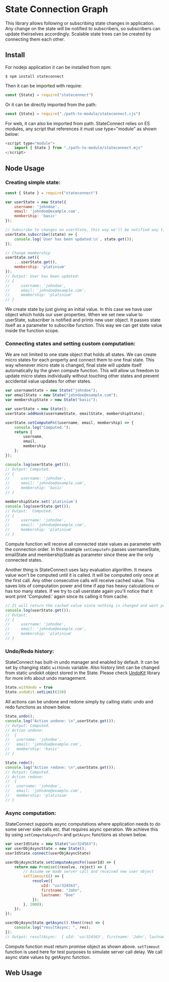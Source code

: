 # State Connection Graph

This library allows following or subscribing state changes in application.
Any change on the state will be notified to subscribers, so subscribers can update theirselves accordingly.
Scalable state trees can be created by connecting them each other.

## Install 
For nodejs application it can be installed from npm:
```shell
$ npm install stateconnect
```

Then it can be imported with require:
```javascript
const {State} = require("stateconnect")
```

Or it can be directly imported from the path:
```javascript
const {State} = require("./path-to-module/stateconnect.cjs")
```


For web, it can also be imported from path. StateConnect relies on ES modules, any script that references it must use type="module" as shown below:
```javascript
<script type="module">
    import { State } from "./path-to-module/stateconnect.mjs"
</script>
```

## Node Usage

### Creating simple state:

```javascript
const { State } = require("stateconnect")

var userState = new State({
    username: 'johndoe',
    email: 'johndoe@example.com',
    membership: 'basic'
});

// Subscribe to changes on userState, this way we'll be notified any time nameState is changed.
userState.subscribe((state) => {
    console.log(`User has been updated:\n`, state.get());
});

// Change membership
userState.set({
    ...userState.get(), 
    membership: 'platinium'
});
// Output: User has been updated: 
// {
//     username: 'johndoe',
//     email: 'johndoe@example.com',
//     membership: 'platinium'
// }
```

We create state by just giving an initial value. In this case we have user object which holds our user properties. When we set new value to userState, subscriber is notified and prints new user object. It passes state itself as a parameter to subscribe function. This way we can get state value inside the function scope.

### Connecting states and setting custom computation:
We are not limited to one state object that holds all states. We can create micro states for each property and connect them to one final state. This way whenever micro state is changed, final state will update itself automatically by the given compute function. This will allow us freedom to update micro states individually without touching other states and prevent accidental value updates for other states.

```javascript
var usernameState = new State("johndoe");
var emailState = new State("johndoe@example.com");
var membershipState = new State("basic");

var userState = new State();
userState.addHook(usernameState, emailState, membershipState);

userState.setComputeFn((username, email, membership) => {
    console.log("Computed.");
    return {
        username,
        email,
        membership
    };
});

console.log(userState.get());
// Output: Computed.
// {
//     username: 'johndoe',
//     email: 'johndoe@example.com',
//     membership: 'basic'
// }

membershipState.set('platinium')
console.log(userState.get());
// Output:  Computed.
// {
//     username: 'johndoe',
//     email: 'johndoe@example.com',
//     membership: 'platinium'
// }
```

Compute function will receive all connected state values as parameter with the connection order. In this example `setComputeFn` passes usernameState, emailState and membershipState as parameter since these are the only connected states.

Another thing is StateConnect uses lazy evaluation algorithm. It means value won't be computed until it is called. It will be computed only once at the first call. Any other consecutive calls will receive cached value. This saves lots of computation power and time if app has heavy calculations or has too many states. If we try to call userstate again you'll notice that it wont print 'Computed.' again since its calling it from cache.

```javascript
// It will return the cached value since nothing is changed and wont print 'Computed.'.
console.log(userState.get());
// Output:
// {
//     username: 'johndoe',
//     email: 'johndoe@example.com',
//     membership: 'platinium'
// }
```
### Undo/Redo history:
StateConnect has built-in undo manager and enabled by default. It can be set by changing static `withUndo` variable. Also history limit can be changed from static undokit object stored in the State. Please check [UndoKit](https://github.com/firatkiral/UndoKit) library for more info about undo management.
```javascript
State.withUndo = true
State.undoKit.setLimit(150)
```

All actions can be undone and redone simply by calling static undo and redo functions as shown below.
```javascript
State.undo();
console.log("Action undone: \n",userState.get());
// Output: Computed.
// Action undone:
//  {
//   username: 'johndoe',
//   email: 'johndoe@example.com',
//   membership: 'basic'
// }

State.redo();
console.log("Action redone: \n",userState.get());
// Output: Computed.
// Action redone:
//  {
//   username: 'johndoe',
//   email: 'johndoe@example.com',
//   membership: 'platinium'
// }
```

 ### Async computation:
StateConnect supports async computations where application needs to do some server side calls etc. that requires async operation. We achieve this by using `setComputeAsyncFn` and `getAsync` functions as shown below.

```javascript
var userIdState = new State("usr324563");
var userObjAsyncState = new State();
userIdState.connect(userObjAsyncState)

userObjAsyncState.setComputeAsyncFn((userId) => {
    return new Promise((resolve, reject) => {
        // Assume we made server call and received new user object
        setTimeout(() => {
            resolve({
                uId: "usr324563",
                firstname: "John",
                lastname: "Doe"
            });
        }, 2000);
    });
});

userObjAsyncState.getAsync().then((res) => {
    console.log("resultAsync: ", res);
});
// Output: resultAsync:  { uId: 'usr324563', firstname: 'John', lastname: 'Doe' }
```

Compute function must return promise object as shown above. `setTimeout` function is used here for test purposes to simulate server call delay. We call async state values by getAsync function.

## Web Usage